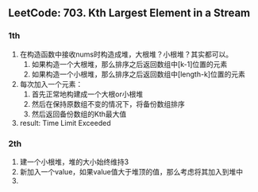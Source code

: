 ## LeetCode: 703. Kth Largest Element in a Stream
### 1th
1. 在构造函数中接收nums时构造成堆，大根堆？小根堆？其实都可以。
   1. 如果构造一个大根堆，那么排序之后返回数组中[k-1]位置的元素
   2. 如果构造一个小根堆，那么排序之后返回数组中[length-k]位置的元素
2. 每次加入一个元素：
   1. 首先正常地构建成一个大根or小根堆
   2. 然后在保持原数组不变的情况下，将备份数组排序
   3. 然后返回备份数组的Kth最大值
3. result: Time Limit Exceeded

### 2th
1. 建一个小根堆，堆的大小始终维持3
2. 新加入一个value，如果value值大于堆顶的值，那么考虑将其加入到堆中
3. 


